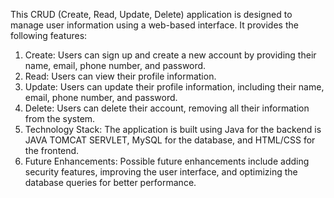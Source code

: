 This CRUD (Create, Read, Update, Delete) application is designed to manage user information using a web-based interface. It provides the following features:

1. Create: Users can sign up and create a new account by providing their name, email, phone number, and password.
2. Read: Users can view their profile information.
3. Update: Users can update their profile information, including their name, email, phone number, and password.
4. Delete: Users can delete their account, removing all their information from the system.
5. Technology Stack: The application is built using Java for the backend is JAVA TOMCAT SERVLET, MySQL for the database, and 
   HTML/CSS for the frontend.
6. Future Enhancements: Possible future enhancements include adding security features, improving the user interface, and optimizing the 
   database queries for better performance.
